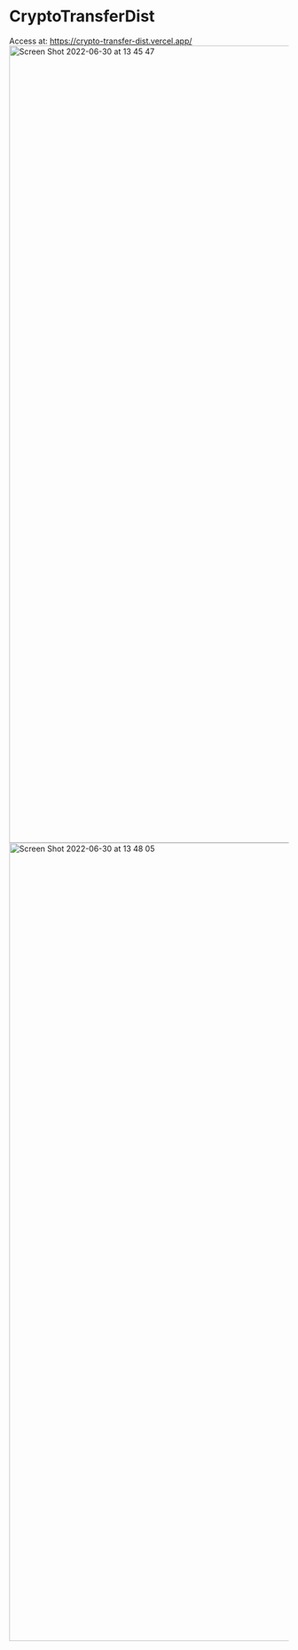 # CryptoTransferDist
Access at: https://crypto-transfer-dist.vercel.app/
<img width="1437" alt="Screen Shot 2022-06-30 at 13 45 47" src="https://user-images.githubusercontent.com/57795931/176588563-838e771a-bb89-4307-87a9-c28a5f62d697.png">
<img width="1439" alt="Screen Shot 2022-06-30 at 13 48 05" src="https://user-images.githubusercontent.com/57795931/176588601-1b6b3949-e1db-4a3b-8273-82385c26acdd.png">
